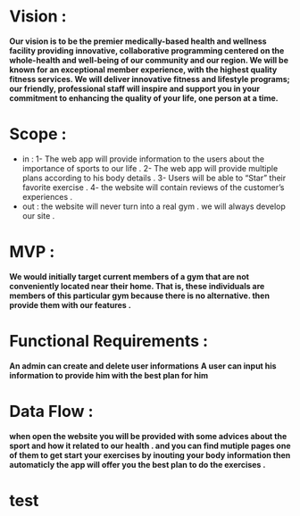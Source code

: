 # Vision :

**Our vision is to be the premier medically-based health and wellness facility providing innovative, collaborative programming centered on the whole-health and well-being of our community and our region. We will be known for an exceptional member experience, with the highest quality fitness services. We will deliver innovative fitness and lifestyle programs; our friendly, professional staff will inspire and support you in your commitment to enhancing the quality of your life, one person at a time.**

# Scope :

- in :
1- The web app will provide information to the users about the importance of sports to our life .
2- The web app will provide multiple plans according to his body details .
3- Users will be able to “Star” their favorite exercise .
4- the website will contain reviews of the customer’s experiences .
- out :
the website will never turn into a real gym . we will always develop our site .

# MVP :

**We would initially target current members of a gym that are not conveniently located near their home. That is, these individuals are members of this particular gym because there is no alternative. then provide them with our features .**

# Functional Requirements :

**An admin can create and delete user informations**
**A user can input his information to provide him with the best plan for him**

# Data Flow :

**when open the website you will be provided with some advices about the sport and how it related to our health . and you can find mutiple pages one of them to get start your exercises by inouting your body information then automaticly the app will offer you the best plan to do the exercises .**




# test
